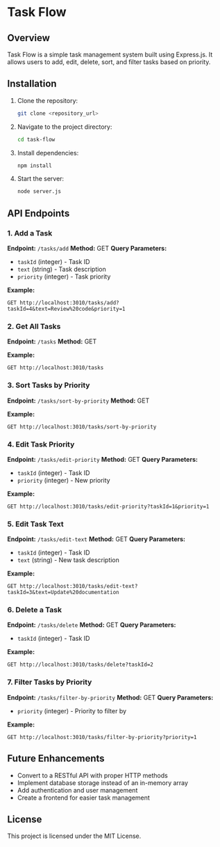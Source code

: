 # Task Flow

## Overview
Task Flow is a simple task management system built using Express.js. It allows users to add, edit, delete, sort, and filter tasks based on priority.

## Installation

1. Clone the repository:
   ```sh
   git clone <repository_url>
   ```
2. Navigate to the project directory:
   ```sh
   cd task-flow
   ```
3. Install dependencies:
   ```sh
   npm install
   ```
4. Start the server:
   ```sh
   node server.js
   ```

## API Endpoints

### 1. Add a Task
**Endpoint:** `/tasks/add`
**Method:** GET
**Query Parameters:**
- `taskId` (integer) - Task ID
- `text` (string) - Task description
- `priority` (integer) - Task priority

**Example:**
```
GET http://localhost:3010/tasks/add?taskId=4&text=Review%20code&priority=1
```

### 2. Get All Tasks
**Endpoint:** `/tasks`
**Method:** GET

**Example:**
```
GET http://localhost:3010/tasks
```

### 3. Sort Tasks by Priority
**Endpoint:** `/tasks/sort-by-priority`
**Method:** GET

**Example:**
```
GET http://localhost:3010/tasks/sort-by-priority
```

### 4. Edit Task Priority
**Endpoint:** `/tasks/edit-priority`
**Method:** GET
**Query Parameters:**
- `taskId` (integer) - Task ID
- `priority` (integer) - New priority

**Example:**
```
GET http://localhost:3010/tasks/edit-priority?taskId=1&priority=1
```

### 5. Edit Task Text
**Endpoint:** `/tasks/edit-text`
**Method:** GET
**Query Parameters:**
- `taskId` (integer) - Task ID
- `text` (string) - New task description

**Example:**
```
GET http://localhost:3010/tasks/edit-text?taskId=3&text=Update%20documentation
```

### 6. Delete a Task
**Endpoint:** `/tasks/delete`
**Method:** GET
**Query Parameters:**
- `taskId` (integer) - Task ID

**Example:**
```
GET http://localhost:3010/tasks/delete?taskId=2
```

### 7. Filter Tasks by Priority
**Endpoint:** `/tasks/filter-by-priority`
**Method:** GET
**Query Parameters:**
- `priority` (integer) - Priority to filter by

**Example:**
```
GET http://localhost:3010/tasks/filter-by-priority?priority=1
```

## Future Enhancements
- Convert to a RESTful API with proper HTTP methods
- Implement database storage instead of an in-memory array
- Add authentication and user management
- Create a frontend for easier task management

## License
This project is licensed under the MIT License.


